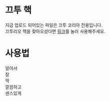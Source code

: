 # 끄투 핵
지금 업로드 되어있는 파일은 끄투 코리아 전용입니다.   
끄투리오 핵을 찾아오셨다면 [링크](https://github.com/DwarfSGJ/kkutuHack/tree/d5870daeb119eb5e8bc665bb8730804a9b15c4ec)를 눌러 사용해주세요.

# 사용법
알아서   
잘   
딱   
깔끔하고   
센스있게
